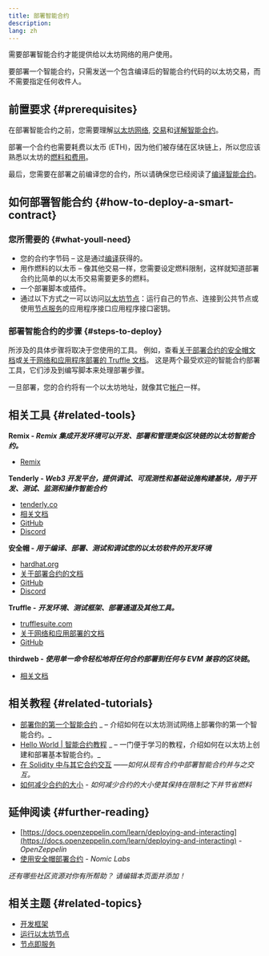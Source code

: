 ```yaml
---
title: 部署智能合约
description:
lang: zh
---
```


需要部署智能合约才能提供给以太坊网络的用户使用。

要部署一个智能合约，只需发送一个包含编译后的智能合约代码的以太坊交易，而不需要指定任何收件人。

## 前置要求 {#prerequisites}

在部署智能合约之前，您需要理解[以太坊网络](/developers/docs/networks/), [交易](/developers/docs/transactions/)和[详解智能合约](/developers/docs/smart-contracts/anatomy/)。

部署一个合约也需要耗费以太币 (ETH)，因为他们被存储在区块链上，所以您应该熟悉以太坊的[燃料和费用](/developers/docs/gas/)。

最后，您需要在部署之前编译您的合约，所以请确保您已经阅读了[编译智能合约](/developers/docs/smart-contracts/compiling/)。

## 如何部署智能合约 {#how-to-deploy-a-smart-contract}

### 您所需要的 {#what-youll-need}

- 您的合约字节码 – 这是通过[编译](/developers/docs/smart-contracts/compiling/)获得的。
- 用作燃料的以太币 – 像其他交易一样，您需要设定燃料限制，这样就知道部署合约比简单的以太币交易需要更多的燃料。
- 一个部署脚本或插件。
- 通过以下方式之一可以访问[以太坊节点](/developers/docs/nodes-and-clients/)：运行自己的节点、连接到公共节点或使用[节点服务](/developers/docs/nodes-and-clients/nodes-as-a-service/)的应用程序接口应用程序接口密钥。

### 部署智能合约的步骤 {#steps-to-deploy}

所涉及的具体步骤将取决于您使用的工具。 例如，查看[关于部署合约的安全帽文档](https://hardhat.org/guides/deploying.html)或[关于网络和应用程序部署的 Truffle 文档](https://www.trufflesuite.com/docs/truffle/advanced/networks-and-app-deployment)。 这是两个最受欢迎的智能合约部署工具，它们涉及到编写脚本来处理部署步骤。

一旦部署，您的合约将有一个以太坊地址，就像其它[帐户](/developers/docs/accounts/)一样。

## 相关工具 {#related-tools}

**Remix - _Remix 集成开发环境可以开发、部署和管理类似区块链的以太坊智能合约。_**

- [Remix](https://remix.ethereum.org)

**Tenderly - _Web3 开发平台，提供调试、可观测性和基础设施构建基块，用于开发、测试、监测和操作智能合约_**

- [tenderly.co](https://tenderly.co/)
- [相关文档](https://docs.tenderly.co/)
- [GitHub](https://github.com/Tenderly)
- [Discord](https://discord.gg/eCWjuvt)

**安全帽 - _用于编译、部署、测试和调试您的以太坊软件的开发环境_**

- [hardhat.org](https://hardhat.org/getting-started/)
- [关于部署合约的文档](https://hardhat.org/guides/deploying.html)
- [GitHub](https://github.com/nomiclabs/hardhat)
- [Discord](https://discord.com/invite/TETZs2KK4k)

**Truffle -** **_开发环境、测试框架、部署通道及其他工具。_**

- [trufflesuite.com](https://www.trufflesuite.com/)
- [关于网络和应用部署的文档](https://www.trufflesuite.com/docs/truffle/advanced/networks-and-app-deployment)
- [GitHub](https://github.com/trufflesuite/truffle)

**thirdweb - _使用单一命令轻松地将任何合约部署到任何与 EVM 兼容的区块链_。**

- [相关文档](https://portal.thirdweb.com/deploy/)

## 相关教程 {#related-tutorials}

- [部署你的第一个智能合约](/developers/tutorials/deploying-your-first-smart-contract/) _ – 介绍如何在以太坊测试网络上部署你的第一个智能合约。_
- [Hello World | 智能合约教程](/developers/tutorials/hello-world-smart-contract/) _ – 一门便于学习的教程，介绍如何在以太坊上创建和部署基本智能合约。_
- [在 Solidity 中与其它合约交互](/developers/tutorials/interact-with-other-contracts-from-solidity/) _——如何从现有合约中部署智能合约并与之交互。_
- [如何减少合约的大小](/developers/tutorials/downsizing-contracts-to-fight-the-contract-size-limit/) _- 如何减少合约的大小使其保持在限制之下并节省燃料_

## 延伸阅读 {#further-reading}

- [https://docs.openzeppelin.com/learn/deploying-and-interacting](https://docs.openzeppelin.com/learn/deploying-and-interacting) - _OpenZeppelin_
- [使用安全帽部署合约](https://hardhat.org/guides/deploying.html) - _Nomic Labs_

_还有哪些社区资源对你有所帮助？ 请编辑本页面并添加！_

## 相关主题 {#related-topics}

- [开发框架](/developers/docs/frameworks/)
- [运行以太坊节点](/developers/docs/nodes-and-clients/run-a-node/)
- [节点即服务](/developers/docs/nodes-and-clients/nodes-as-a-service)

